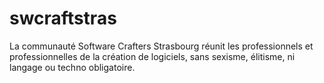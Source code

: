 # swcraftstras
La communauté Software Crafters Strasbourg réunit les professionnels et professionnelles de la création de logiciels, sans sexisme, élitisme, ni langage ou techno obligatoire.
